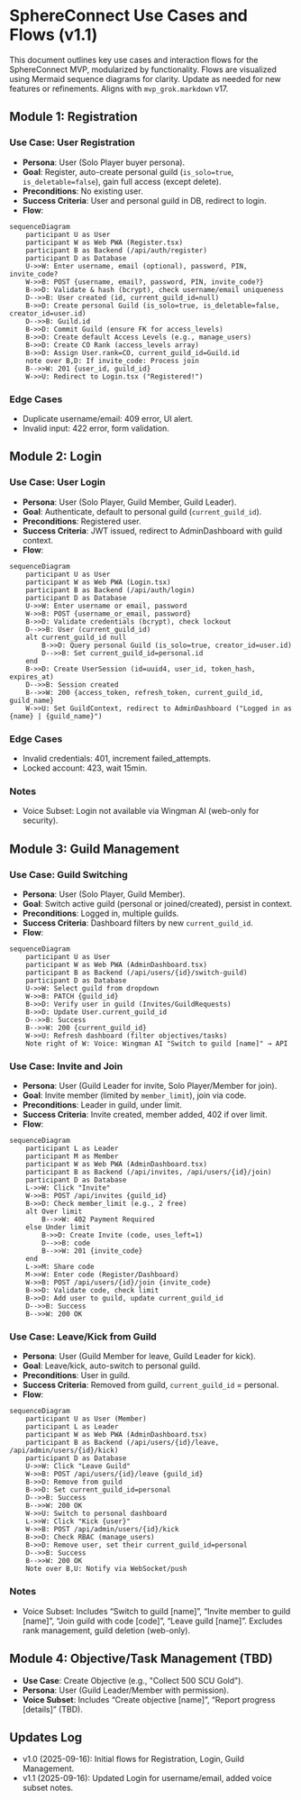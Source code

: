 # SphereConnect Use Cases and Flows (v1.1)

This document outlines key use cases and interaction flows for the SphereConnect MVP, modularized by functionality. Flows are visualized using Mermaid sequence diagrams for clarity. Update as needed for new features or refinements. Aligns with `mvp_grok.markdown` v17.

## Module 1: Registration
### Use Case: User Registration
- **Persona**: User (Solo Player buyer persona).
- **Goal**: Register, auto-create personal guild (`is_solo=true`, `is_deletable=false`), gain full access (except delete).
- **Preconditions**: No existing user.
- **Success Criteria**: User and personal guild in DB, redirect to login.
- **Flow**:
```mermaid
sequenceDiagram
    participant U as User
    participant W as Web PWA (Register.tsx)
    participant B as Backend (/api/auth/register)
    participant D as Database
    U->>W: Enter username, email (optional), password, PIN, invite_code?
    W->>B: POST {username, email?, password, PIN, invite_code?}
    B->>D: Validate & hash (bcrypt), check username/email uniqueness
    D-->>B: User created (id, current_guild_id=null)
    B->>D: Create personal Guild (is_solo=true, is_deletable=false, creator_id=user.id)
    D-->>B: Guild.id
    B->>D: Commit Guild (ensure FK for access_levels)
    B->>D: Create default Access Levels (e.g., manage_users)
    B->>D: Create CO Rank (access_levels array)
    B->>D: Assign User.rank=CO, current_guild_id=Guild.id
    note over B,D: If invite_code: Process join
    B-->>W: 201 {user_id, guild_id}
    W->>U: Redirect to Login.tsx ("Registered!")
```

### Edge Cases
- Duplicate username/email: 409 error, UI alert.
- Invalid input: 422 error, form validation.

## Module 2: Login
### Use Case: User Login
- **Persona**: User (Solo Player, Guild Member, Guild Leader).
- **Goal**: Authenticate, default to personal guild (`current_guild_id`).
- **Preconditions**: Registered user.
- **Success Criteria**: JWT issued, redirect to AdminDashboard with guild context.
- **Flow**:
```mermaid
sequenceDiagram
    participant U as User
    participant W as Web PWA (Login.tsx)
    participant B as Backend (/api/auth/login)
    participant D as Database
    U->>W: Enter username or email, password
    W->>B: POST {username_or_email, password}
    B->>D: Validate credentials (bcrypt), check lockout
    D-->>B: User (current_guild_id)
    alt current_guild_id null
        B->>D: Query personal Guild (is_solo=true, creator_id=user.id)
        D-->>B: Set current_guild_id=personal.id
    end
    B->>D: Create UserSession (id=uuid4, user_id, token_hash, expires_at)
    D-->>B: Session created
    B-->>W: 200 {access_token, refresh_token, current_guild_id, guild_name}
    W->>U: Set GuildContext, redirect to AdminDashboard ("Logged in as {name} | {guild_name}")
```

### Edge Cases
- Invalid credentials: 401, increment failed_attempts.
- Locked account: 423, wait 15min.
### Notes
- Voice Subset: Login not available via Wingman AI (web-only for security).

## Module 3: Guild Management
### Use Case: Guild Switching
- **Persona**: User (Solo Player, Guild Member).
- **Goal**: Switch active guild (personal or joined/created), persist in context.
- **Preconditions**: Logged in, multiple guilds.
- **Success Criteria**: Dashboard filters by new `current_guild_id`.
- **Flow**:
```mermaid
sequenceDiagram
    participant U as User
    participant W as Web PWA (AdminDashboard.tsx)
    participant B as Backend (/api/users/{id}/switch-guild)
    participant D as Database
    U->>W: Select guild from dropdown
    W->>B: PATCH {guild_id}
    B->>D: Verify user in guild (Invites/GuildRequests)
    B->>D: Update User.current_guild_id
    D-->>B: Success
    B-->>W: 200 {current_guild_id}
    W->>U: Refresh dashboard (filter objectives/tasks)
    Note right of W: Voice: Wingman AI "Switch to guild [name]" → API
```

### Use Case: Invite and Join
- **Persona**: User (Guild Leader for invite, Solo Player/Member for join).
- **Goal**: Invite member (limited by `member_limit`), join via code.
- **Preconditions**: Leader in guild, under limit.
- **Success Criteria**: Invite created, member added, 402 if over limit.
- **Flow**:
```mermaid
sequenceDiagram
    participant L as Leader
    participant M as Member
    participant W as Web PWA (AdminDashboard.tsx)
    participant B as Backend (/api/invites, /api/users/{id}/join)
    participant D as Database
    L->>W: Click "Invite"
    W->>B: POST /api/invites {guild_id}
    B->>D: Check member_limit (e.g., 2 free)
    alt Over limit
        B-->>W: 402 Payment Required
    else Under limit
        B->>D: Create Invite (code, uses_left=1)
        D-->>B: code
        B-->>W: 201 {invite_code}
    end
    L->>M: Share code
    M->>W: Enter code (Register/Dashboard)
    W->>B: POST /api/users/{id}/join {invite_code}
    B->>D: Validate code, check limit
    B->>D: Add user to guild, update current_guild_id
    D-->>B: Success
    B-->>W: 200 OK
```

### Use Case: Leave/Kick from Guild
- **Persona**: User (Guild Member for leave, Guild Leader for kick).
- **Goal**: Leave/kick, auto-switch to personal guild.
- **Preconditions**: User in guild.
- **Success Criteria**: Removed from guild, `current_guild_id` = personal.
- **Flow**:
```mermaid
sequenceDiagram
    participant U as User (Member)
    participant L as Leader
    participant W as Web PWA (AdminDashboard.tsx)
    participant B as Backend (/api/users/{id}/leave, /api/admin/users/{id}/kick)
    participant D as Database
    U->>W: Click "Leave Guild"
    W->>B: POST /api/users/{id}/leave {guild_id}
    B->>D: Remove from guild
    B->>D: Set current_guild_id=personal
    D-->>B: Success
    B-->>W: 200 OK
    W->>U: Switch to personal dashboard
    L->>W: Click "Kick {user}"
    W->>B: POST /api/admin/users/{id}/kick
    B->>D: Check RBAC (manage_users)
    B->>D: Remove user, set their current_guild_id=personal
    D-->>B: Success
    B-->>W: 200 OK
    Note over B,U: Notify via WebSocket/push
```

### Notes
- Voice Subset: Includes “Switch to guild [name]”, “Invite member to guild [name]”, “Join guild with code [code]”, “Leave guild [name]”. Excludes rank management, guild deletion (web-only).

## Module 4: Objective/Task Management (TBD)
- **Use Case**: Create Objective (e.g., "Collect 500 SCU Gold").
- **Persona**: User (Guild Leader/Member with permission).
- **Voice Subset**: Includes “Create objective [name]”, “Report progress [details]” (TBD).

## Updates Log
- v1.0 (2025-09-16): Initial flows for Registration, Login, Guild Management.
- v1.1 (2025-09-16): Updated Login for username/email, added voice subset notes.